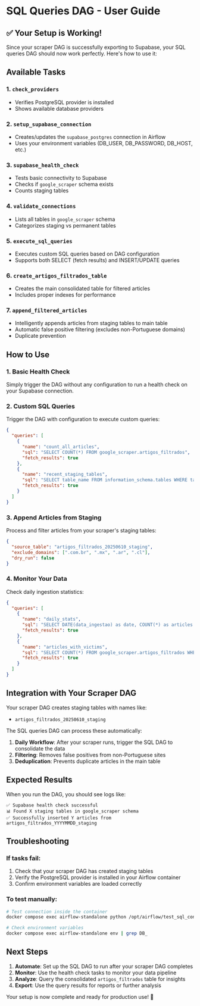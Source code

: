 # SQL Queries DAG - User Guide

## ✅ Your Setup is Working!

Since your scraper DAG is successfully exporting to Supabase, your SQL queries DAG should now work perfectly. Here's how to use it:

## Available Tasks

### 1. `check_providers`
- Verifies PostgreSQL provider is installed
- Shows available database providers

### 2. `setup_supabase_connection`
- Creates/updates the `supabase_postgres` connection in Airflow
- Uses your environment variables (DB_USER, DB_PASSWORD, DB_HOST, etc.)

### 3. `supabase_health_check`
- Tests basic connectivity to Supabase
- Checks if `google_scraper` schema exists
- Counts staging tables

### 4. `validate_connections`
- Lists all tables in `google_scraper` schema
- Categorizes staging vs permanent tables

### 5. `execute_sql_queries`
- Executes custom SQL queries based on DAG configuration
- Supports both SELECT (fetch results) and INSERT/UPDATE queries

### 6. `create_artigos_filtrados_table`
- Creates the main consolidated table for filtered articles
- Includes proper indexes for performance

### 7. `append_filtered_articles`
- Intelligently appends articles from staging tables to main table
- Automatic false positive filtering (excludes non-Portuguese domains)
- Duplicate prevention

## How to Use

### 1. Basic Health Check
Simply trigger the DAG without any configuration to run a health check on your Supabase connection.

### 2. Custom SQL Queries
Trigger the DAG with configuration to execute custom queries:

```json
{
  "queries": [
    {
      "name": "count_all_articles",
      "sql": "SELECT COUNT(*) FROM google_scraper.artigos_filtrados",
      "fetch_results": true
    },
    {
      "name": "recent_staging_tables",
      "sql": "SELECT table_name FROM information_schema.tables WHERE table_schema = 'google_scraper' AND table_name LIKE '%staging%' ORDER BY table_name DESC LIMIT 5",
      "fetch_results": true
    }
  ]
}
```

### 3. Append Articles from Staging
Process and filter articles from your scraper's staging tables:

```json
{
  "source_table": "artigos_filtrados_20250610_staging",
  "exclude_domains": [".com.br", ".mx", ".ar", ".cl"],
  "dry_run": false
}
```

### 4. Monitor Your Data
Check daily ingestion statistics:

```json
{
  "queries": [
    {
      "name": "daily_stats",
      "sql": "SELECT DATE(data_ingestao) as date, COUNT(*) as articles FROM google_scraper.artigos_filtrados GROUP BY DATE(data_ingestao) ORDER BY date DESC LIMIT 7",
      "fetch_results": true
    },
    {
      "name": "articles_with_victims",
      "sql": "SELECT COUNT(*) FROM google_scraper.artigos_filtrados WHERE has_victims = true",
      "fetch_results": true
    }
  ]
}
```

## Integration with Your Scraper DAG

Your scraper DAG creates staging tables with names like:
- `artigos_filtrados_20250610_staging`

The SQL queries DAG can process these automatically:

1. **Daily Workflow**: After your scraper runs, trigger the SQL DAG to consolidate the data
2. **Filtering**: Removes false positives from non-Portuguese sites
3. **Deduplication**: Prevents duplicate articles in the main table

## Expected Results

When you run the DAG, you should see logs like:

```
✅ Supabase health check successful
📊 Found X staging tables in google_scraper schema
✅ Successfully inserted Y articles from artigos_filtrados_YYYYMMDD_staging
```

## Troubleshooting

### If tasks fail:
1. Check that your scraper DAG has created staging tables
2. Verify the PostgreSQL provider is installed in your Airflow container
3. Confirm environment variables are loaded correctly

### To test manually:
```bash
# Test connection inside the container
docker compose exec airflow-standalone python /opt/airflow/test_sql_connection.py

# Check environment variables
docker compose exec airflow-standalone env | grep DB_
```

## Next Steps

1. **Automate**: Set up the SQL DAG to run after your scraper DAG completes
2. **Monitor**: Use the health check tasks to monitor your data pipeline
3. **Analyze**: Query the consolidated `artigos_filtrados` table for insights
4. **Export**: Use the query results for reports or further analysis

Your setup is now complete and ready for production use! 🚀